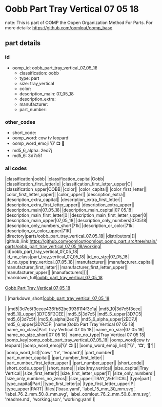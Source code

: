 # Oobb Part Tray Vertical 07 05 18  

note: This is part of OOMP the Oopen Organization Method For Parts. For more details: https://github.com/oomlout/oomp_base

##  part details





### id
* oomp_id: oobb_part_tray_vertical_07_05_18
  * classification: oobb
  * type: part
  * size: tray_vertical
  * color: 
  * description_main: 07_05_18
  * description_extra: 
  * manufacturer: 
  * part_number: 

### other_codes
* short_code: 
* oomp_word: cow tv leopard
* oomp_word_emoji :cow: :tv: :leopard:
* md5_6_alpha: 2ed7j
* md5_6: 3d7c5f

### all codes 
|classification|oobb|
|classification_capital|Oobb|
|classification_first_letter|o|
|classification_first_letter_upper|O|
|classification_upper|OOBB|
|color||
|color_capital||
|color_first_letter||
|color_first_letter_upper||
|color_upper||
|description_extra||
|description_extra_capital||
|description_extra_first_letter||
|description_extra_first_letter_upper||
|description_extra_upper||
|description_main|07_05_18|
|description_main_capital|07 05.18|
|description_main_first_letter|0|
|description_main_first_letter_upper|0|
|description_main_upper|07_05_18|
|description_only_numbers|070518|
|description_only_numbers_short|71k|
|description_or_color|71k|
|description_or_color_upper|71K|
|directory|parts/oobb_part_tray_vertical_07_05_18|
|distributors|[]|
|github_link|https://github.com/oomlout/oomlout_oomp_part_src/tree/main/parts/oobb_part_tray_vertical_07_05_18/working|
|id|oobb_part_tray_vertical_07_05_18|
|id_no_class|part_tray_vertical_07_05_18|
|id_no_size|07_05_18|
|id_no_type|tray_vertical_07_05_18|
|manufacturer||
|manufacturer_capital||
|manufacturer_first_letter||
|manufacturer_first_letter_upper||
|manufacturer_upper||
|manufacturers|[]|
|markdown_full|[oobb_part_tray_vertical_07_05_18](https://github.com/oomlout/oomlout_oomp_part_src/tree/main/parts/oobb_part_tray_vertical_07_05_18/working)<br>[](https://github.com/oomlout/oomlout_oomp_part_src/tree/main/parts/oobb_part_tray_vertical_07_05_18/working)<br>[Oobb Part Tray Vertical 07 05 18](https://github.com/oomlout/oomlout_oomp_part_src/tree/main/parts/oobb_part_tray_vertical_07_05_18/working)<br><br>|
|markdown_short|[oobb_part_tray_vertical_07_05_18](https://github.com/oomlout/oomlout_oomp_part_src/tree/main/parts/oobb_part_tray_vertical_07_05_18/working)<br><br>|
|md5|3d7c5f3ceee436fb62bc3936114f3c1a|
|md5_10|3d7c5f3cee|
|md5_10_upper|3D7C5F3CEE|
|md5_5|3d7c5|
|md5_5_upper|3D7C5|
|md5_6|3d7c5f|
|md5_6_alpha|2ed7j|
|md5_6_alpha_upper|2ED7J|
|md5_6_upper|3D7C5F|
|name|Oobb Part Tray Vertical 07 05 18|
|name_no_class|Part Tray Vertical 07 05 18|
|name_no_size|07 05 18|
|name_no_size_short|07 05 18|
|name_no_type|Tray Vertical 07 05 18|
|oomp_key|oomp_oobb_part_tray_vertical_07_05_18|
|oomp_word|cow tv leopard|
|oomp_word_emoji|:cow: :tv: :leopard:|
|oomp_word_emoji_list|[':cow:', ':tv:', ':leopard:']|
|oomp_word_list|['cow', 'tv', 'leopard']|
|part_number||
|part_number_capital||
|part_number_first_letter||
|part_number_first_letter_upper||
|part_number_upper||
|short_code||
|short_code_upper||
|short_name||
|size|tray_vertical|
|size_capital|Tray Vertical|
|size_first_letter|t|
|size_first_letter_upper|T|
|size_only_numbers||
|size_only_numbers_no_zeros||
|size_upper|TRAY_VERTICAL|
|type|part|
|type_capital|Part|
|type_first_letter|p|
|type_first_letter_upper|P|
|type_upper|PART|
|files|['base.yaml', 'label_15_mm_30_mm.svg', 'label_76_2_mm_50_8_mm.svg', 'label_oomlout_76_2_mm_50_8_mm.svg', 'readme.md', 'working.json', 'working.yaml']|

